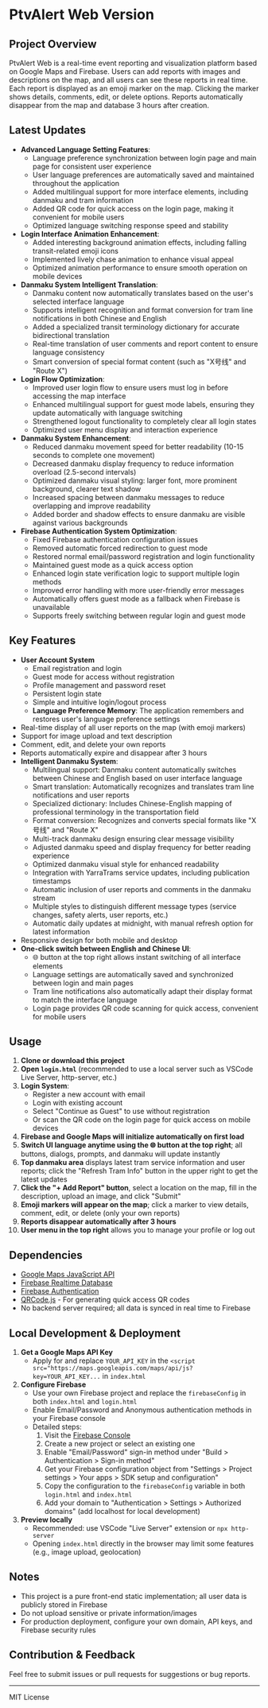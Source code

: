 # PtvAlert Web Version

## Project Overview

PtvAlert Web is a real-time event reporting and visualization platform based on Google Maps and Firebase. Users can add reports with images and descriptions on the map, and all users can see these reports in real time. Each report is displayed as an emoji marker on the map. Clicking the marker shows details, comments, edit, or delete options. Reports automatically disappear from the map and database 3 hours after creation.

## Latest Updates
- **Advanced Language Setting Features**:
  - Language preference synchronization between login page and main page for consistent user experience
  - User language preferences are automatically saved and maintained throughout the application
  - Added multilingual support for more interface elements, including danmaku and tram information
  - Added QR code for quick access on the login page, making it convenient for mobile users
  - Optimized language switching response speed and stability
- **Login Interface Animation Enhancement**:
  - Added interesting background animation effects, including falling transit-related emoji icons
  - Implemented lively chase animation to enhance visual appeal
  - Optimized animation performance to ensure smooth operation on mobile devices
- **Danmaku System Intelligent Translation**:
  - Danmaku content now automatically translates based on the user's selected interface language
  - Supports intelligent recognition and format conversion for tram line notifications in both Chinese and English
  - Added a specialized transit terminology dictionary for accurate bidirectional translation
  - Real-time translation of user comments and report content to ensure language consistency
  - Smart conversion of special format content (such as "X号线" and "Route X")
- **Login Flow Optimization**:
  - Improved user login flow to ensure users must log in before accessing the map interface
  - Enhanced multilingual support for guest mode labels, ensuring they update automatically with language switching
  - Strengthened logout functionality to completely clear all login states
  - Optimized user menu display and interaction experience
- **Danmaku System Enhancement**:
  - Reduced danmaku movement speed for better readability (10-15 seconds to complete one movement)
  - Decreased danmaku display frequency to reduce information overload (2.5-second intervals)
  - Optimized danmaku visual styling: larger font, more prominent background, clearer text shadow
  - Increased spacing between danmaku messages to reduce overlapping and improve readability
  - Added border and shadow effects to ensure danmaku are visible against various backgrounds
- **Firebase Authentication System Optimization**:
  - Fixed Firebase authentication configuration issues
  - Removed automatic forced redirection to guest mode
  - Restored normal email/password registration and login functionality
  - Maintained guest mode as a quick access option
  - Enhanced login state verification logic to support multiple login methods
  - Improved error handling with more user-friendly error messages
  - Automatically offers guest mode as a fallback when Firebase is unavailable
  - Supports freely switching between regular login and guest mode

## Key Features
- **User Account System**
  - Email registration and login
  - Guest mode for access without registration
  - Profile management and password reset
  - Persistent login state
  - Simple and intuitive login/logout process
  - **Language Preference Memory**: The application remembers and restores user's language preference settings
- Real-time display of all user reports on the map (with emoji markers)
- Support for image upload and text description
- Comment, edit, and delete your own reports
- Reports automatically expire and disappear after 3 hours
- **Intelligent Danmaku System**:
  - Multilingual support: Danmaku content automatically switches between Chinese and English based on user interface language
  - Smart translation: Automatically recognizes and translates tram line notifications and user reports
  - Specialized dictionary: Includes Chinese-English mapping of professional terminology in the transportation field
  - Format conversion: Recognizes and converts special formats like "X号线" and "Route X"
  - Multi-track danmaku design ensuring clear message visibility
  - Adjusted danmaku speed and display frequency for better reading experience
  - Optimized danmaku visual style for enhanced readability
  - Integration with YarraTrams service updates, including publication timestamps
  - Automatic inclusion of user reports and comments in the danmaku stream
  - Multiple styles to distinguish different message types (service changes, safety alerts, user reports, etc.)
  - Automatic daily updates at midnight, with manual refresh option for latest information
- Responsive design for both mobile and desktop
- **One-click switch between English and Chinese UI**:
  - 🌐 button at the top right allows instant switching of all interface elements
  - Language settings are automatically saved and synchronized between login and main pages
  - Tram line notifications also automatically adapt their display format to match the interface language
  - Login page provides QR code scanning for quick access, convenient for mobile users

## Usage

1. **Clone or download this project**
2. **Open `login.html`** (recommended to use a local server such as VSCode Live Server, http-server, etc.)
3. **Login System**:
   - Register a new account with email
   - Login with existing account
   - Select "Continue as Guest" to use without registration
   - Or scan the QR code on the login page for quick access on mobile devices
4. **Firebase and Google Maps will initialize automatically on first load**
5. **Switch UI language anytime using the 🌐 button at the top right**; all buttons, dialogs, prompts, and danmaku will update instantly
6. **Top danmaku area** displays latest tram service information and user reports; click the "Refresh Tram Info" button in the upper right to get the latest updates
7. **Click the "+ Add Report" button**, select a location on the map, fill in the description, upload an image, and click "Submit"
8. **Emoji markers will appear on the map**; click a marker to view details, comment, edit, or delete (only your own reports)
9. **Reports disappear automatically after 3 hours**
10. **User menu in the top right** allows you to manage your profile or log out

## Dependencies
- [Google Maps JavaScript API](https://developers.google.com/maps/documentation/javascript/overview)
- [Firebase Realtime Database](https://firebase.google.com/docs/database)
- [Firebase Authentication](https://firebase.google.com/docs/auth)
- [QRCode.js](https://github.com/davidshimjs/qrcodejs) - For generating quick access QR codes
- No backend server required; all data is synced in real time to Firebase

## Local Development & Deployment

1. **Get a Google Maps API Key**
   - Apply for and replace `YOUR_API_KEY` in the `<script src="https://maps.googleapis.com/maps/api/js?key=YOUR_API_KEY...` in `index.html`
2. **Configure Firebase**
   - Use your own Firebase project and replace the `firebaseConfig` in both `index.html` and `login.html`
   - Enable Email/Password and Anonymous authentication methods in your Firebase console
   - Detailed steps:
     1. Visit the [Firebase Console](https://console.firebase.google.com/)
     2. Create a new project or select an existing one
     3. Enable "Email/Password" sign-in method under "Build > Authentication > Sign-in method"
     4. Get your Firebase configuration object from "Settings > Project settings > Your apps > SDK setup and configuration"
     5. Copy the configuration to the `firebaseConfig` variable in both `login.html` and `index.html`
     6. Add your domain to "Authentication > Settings > Authorized domains" (add localhost for local development)
3. **Preview locally**
   - Recommended: use VSCode "Live Server" extension or `npx http-server`
   - Opening `index.html` directly in the browser may limit some features (e.g., image upload, geolocation)

## Notes
- This project is a pure front-end static implementation; all user data is publicly stored in Firebase
- Do not upload sensitive or private information/images
- For production deployment, configure your own domain, API keys, and Firebase security rules

## Contribution & Feedback
Feel free to submit issues or pull requests for suggestions or bug reports.

---

MIT License 